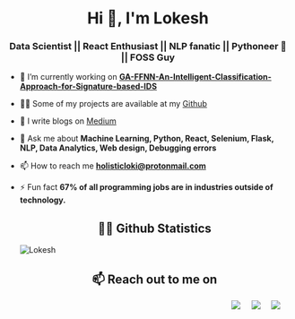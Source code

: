<h1 align="center">Hi 👋, I'm Lokesh </h1>
<h3 align="center">Data Scientist || React Enthusiast || NLP fanatic || Pythoneer 🐍 || FOSS Guy</h3>

- 🔭 I’m currently working on **[GA-FFNN-An-Intelligent-Classification-Approach-for-Signature-based-IDS](https://github.com/lokeshvenkatesan/GA-FFNN-An-Intelligent-Classification-Approach-for-Signature-based-IDS)**

- 👨‍💻 Some of my projects are available at my [Github](https://github.com/lokeshvenkatesan?tab=repositories)

- 📝 I write blogs on [Medium](https://cegianblog.medium.com/)

- 💬 Ask me about **Machine Learning, Python, React, Selenium, Flask, NLP, Data Analytics, Web design, Debugging errors**

- 📫 How to reach me **holisticloki@protonmail.com**

- ⚡ Fun fact **67% of all programming jobs are in industries outside of technology.**

  <h2 align="center">👨‍💻 Github Statistics </h2>
  <p align="center">
  
  <img src="https://github-readme-stats.vercel.app/api?username=lokeshvenkatesan&layout=compact&hide=html&theme=jolly" alt="Lokesh" />&nbsp;&nbsp;&nbsp;&nbsp;
  </p>

  <h2 align="center">📫 Reach out to me on</h2>
  <p align="right">
    <a target="_blank"href="https://www.linkedin.com/in/lokeshvenk"><img src="https://img.shields.io/badge/linkedin-%230077B5.svg?&style=for-the-badge&logo=linkedin&logoColor=white" /></a>&nbsp;&nbsp;&nbsp;&nbsp;
    <a target="_blank"href="https://twitter.com/Supreme10014"><img src="https://img.shields.io/badge/twitter-%231DA1F2.svg?&style=for-the-badge&logo=twitter&logoColor=white" /></a>&nbsp;&nbsp;&nbsp;&nbsp;
    <a href="mailto:holisticloki@protonmail.com?subject=Hello%20Lokesh,%20From%20Github"><img src="https://img.shields.io/badge/gmail-%23D14836.svg?&style=for-the-badge&logo=gmail&logoColor=white" /></a>&nbsp;&nbsp;&nbsp;&nbsp;
  </p>
 </body>
